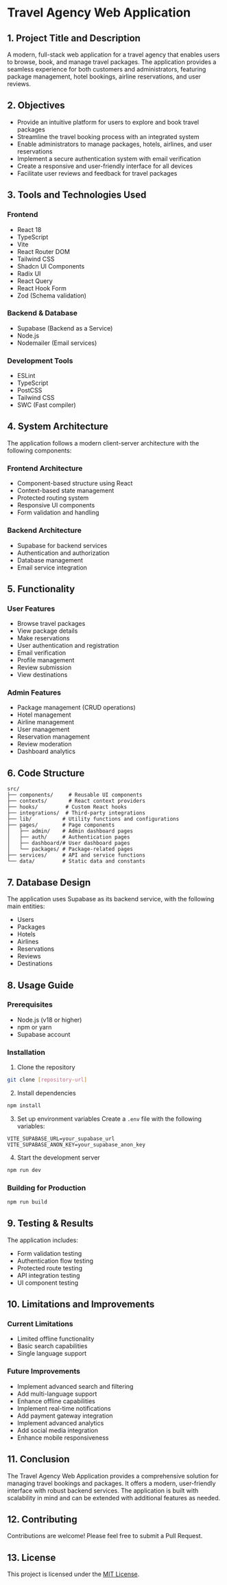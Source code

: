 # Travel Agency Web Application

## 1. Project Title and Description
A modern, full-stack web application for a travel agency that enables users to browse, book, and manage travel packages. The application provides a seamless experience for both customers and administrators, featuring package management, hotel bookings, airline reservations, and user reviews.

## 2. Objectives
- Provide an intuitive platform for users to explore and book travel packages
- Streamline the travel booking process with an integrated system
- Enable administrators to manage packages, hotels, airlines, and user reservations
- Implement a secure authentication system with email verification
- Create a responsive and user-friendly interface for all devices
- Facilitate user reviews and feedback for travel packages

## 3. Tools and Technologies Used
### Frontend
- React 18
- TypeScript
- Vite
- React Router DOM
- Tailwind CSS
- Shadcn UI Components
- Radix UI
- React Query
- React Hook Form
- Zod (Schema validation)

### Backend & Database
- Supabase (Backend as a Service)
- Node.js
- Nodemailer (Email services)

### Development Tools
- ESLint
- TypeScript
- PostCSS
- Tailwind CSS
- SWC (Fast compiler)

## 4. System Architecture
The application follows a modern client-server architecture with the following components:

### Frontend Architecture
- Component-based structure using React
- Context-based state management
- Protected routing system
- Responsive UI components
- Form validation and handling

### Backend Architecture
- Supabase for backend services
- Authentication and authorization
- Database management
- Email service integration

## 5. Functionality
### User Features
- Browse travel packages
- View package details
- Make reservations
- User authentication and registration
- Email verification
- Profile management
- Review submission
- View destinations

### Admin Features
- Package management (CRUD operations)
- Hotel management
- Airline management
- User management
- Reservation management
- Review moderation
- Dashboard analytics

## 6. Code Structure
```
src/
├── components/     # Reusable UI components
├── contexts/       # React context providers
├── hooks/         # Custom React hooks
├── integrations/  # Third-party integrations
├── lib/          # Utility functions and configurations
├── pages/        # Page components
│   ├── admin/    # Admin dashboard pages
│   ├── auth/     # Authentication pages
│   ├── dashboard/# User dashboard pages
│   └── packages/ # Package-related pages
├── services/     # API and service functions
└── data/         # Static data and constants
```

## 7. Database Design
The application uses Supabase as its backend service, with the following main entities:
- Users
- Packages
- Hotels
- Airlines
- Reservations
- Reviews
- Destinations

## 8. Usage Guide
### Prerequisites
- Node.js (v18 or higher)
- npm or yarn
- Supabase account

### Installation
1. Clone the repository
```bash
git clone [repository-url]
```

2. Install dependencies
```bash
npm install
```

3. Set up environment variables
Create a `.env` file with the following variables:
```
VITE_SUPABASE_URL=your_supabase_url
VITE_SUPABASE_ANON_KEY=your_supabase_anon_key
```

4. Start the development server
```bash
npm run dev
```

### Building for Production
```bash
npm run build
```

## 9. Testing & Results
The application includes:
- Form validation testing
- Authentication flow testing
- Protected route testing
- API integration testing
- UI component testing

## 10. Limitations and Improvements
### Current Limitations
- Limited offline functionality
- Basic search capabilities
- Single language support

### Future Improvements
- Implement advanced search and filtering
- Add multi-language support
- Enhance offline capabilities
- Implement real-time notifications
- Add payment gateway integration
- Implement advanced analytics
- Add social media integration
- Enhance mobile responsiveness

## 11. Conclusion
The Travel Agency Web Application provides a comprehensive solution for managing travel bookings and packages. It offers a modern, user-friendly interface with robust backend services. The application is built with scalability in mind and can be extended with additional features as needed.

## 12. Contributing
Contributions are welcome! Please feel free to submit a Pull Request.

## 13. License
This project is licensed under the [MIT License](./LICENSE). 
